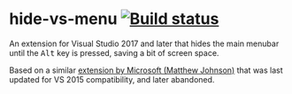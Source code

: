 # hide-vs-menu [![Build status](https://ci.appveyor.com/api/projects/status/6vdl148i0gx6jni9?svg=true)](https://ci.appveyor.com/project/nil4/hide-vs-menu)

An extension for Visual Studio 2017 and later that hides the main menubar until the <kbd>Alt</kbd> key is pressed, 
saving a bit of screen space.

Based on a similar [extension by Microsoft (Matthew Johnson)](https://marketplace.visualstudio.com/items?itemName=MatthewJohnsonMSFT.HideMainMenu) 
that was last updated for VS 2015 compatibility, and later abandoned. 
